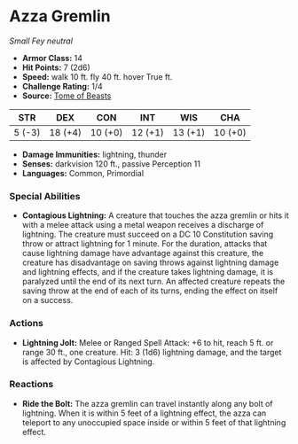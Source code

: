 # Azza Gremlin

*Small* *Fey* *neutral*

- **Armor Class:** 14
- **Hit Points:** 7 (2d6)
- **Speed:** walk 10 ft. fly 40 ft. hover True ft.
- **Challenge Rating:** 1/4
- **Source:** [Tome of Beasts](https://koboldpress.com/kpstore/product/tome-of-beasts-for-5th-edition-print/)

| STR | DEX | CON | INT | WIS | CHA |
| --- | --- | --- | --- | --- | --- |
| 5 (-3) | 18 (+4) | 10 (+0) | 12 (+1) | 13 (+1) | 10 (+0) |

- **Damage Immunities:** lightning, thunder
- **Senses:** darkvision 120 ft., passive Perception 11
- **Languages:** Common, Primordial
### Special Abilities
- **Contagious Lightning:** A creature that touches the azza gremlin or hits it with a melee attack using a metal weapon receives a discharge of lightning. The creature must succeed on a DC 10 Constitution saving throw or attract lightning for 1 minute. For the duration, attacks that cause lightning damage have advantage against this creature, the creature has disadvantage on saving throws against lightning damage and lightning effects, and if the creature takes lightning damage, it is paralyzed until the end of its next turn. An affected creature repeats the saving throw at the end of each of its turns, ending the effect on itself on a success.
### Actions
- **Lightning Jolt:** Melee or Ranged Spell Attack: +6 to hit, reach 5 ft. or range 30 ft., one creature. Hit: 3 (1d6) lightning damage, and the target is affected by Contagious Lightning.
### Reactions
- **Ride the Bolt:** The azza gremlin can travel instantly along any bolt of lightning. When it is within 5 feet of a lightning effect, the azza can teleport to any unoccupied space inside or within 5 feet of that lightning effect.
